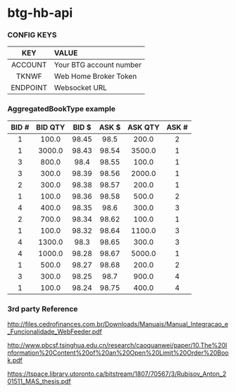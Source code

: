 # btg-hb-api

### CONFIG KEYS

| KEY | VALUE |
|:---:|:------|
|ACCOUNT| Your BTG account number |
|TKNWF| Web Home Broker Token |
|ENDPOINT| Websocket URL |


### AggregatedBookType example
| BID # | BID QTY | BID $ | ASK $ | ASK QTY | ASK # |
|:-----:|:-------:|:-----:|:-----:|:-------:|:-----:|
|   1   |  100.0  | 98.45 |  98.5 |  200.0  |   2   |
|   1   |  3000.0 | 98.43 | 98.54 |  3500.0 |   1   |
|   3   |  800.0  |  98.4 | 98.55 |  100.0  |   1   |
|   3   |  300.0  | 98.39 | 98.56 |  2000.0 |   1   |
|   2   |  300.0  | 98.38 | 98.57 |  200.0  |   1   |
|   1   |  100.0  | 98.36 | 98.58 |  500.0  |   2   |
|   4   |  400.0  | 98.35 |  98.6 |  300.0  |   3   |
|   2   |  700.0  | 98.34 | 98.62 |  100.0  |   1   |
|   1   |  100.0  | 98.32 | 98.64 |  1100.0 |   3   |
|   4   |  1300.0 |  98.3 | 98.65 |  300.0  |   3   |
|   4   |  1000.0 | 98.28 | 98.67 |  5000.0 |   1   |
|   1   |  500.0  | 98.27 | 98.68 |  200.0  |   2   |
|   3   |  300.0  | 98.25 |  98.7 |  900.0  |   4   |
|   1   |  100.0  | 98.24 | 98.75 |  400.0  |   4   |


### 3rd party Reference

http://files.cedrofinances.com.br/Downloads/Manuais/Manual_Integracao_e_Funcionalidade_WebFeeder.pdf

http://www.pbcsf.tsinghua.edu.cn/research/caoquanwei/paper/10.The%20Information%20Content%20of%20an%20Open%20Limit%20Order%20Book.pdf

https://tspace.library.utoronto.ca/bitstream/1807/70567/3/Rubisov_Anton_201511_MAS_thesis.pdf
